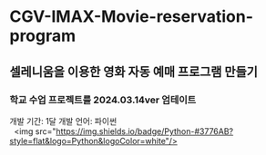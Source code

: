 # CGV-IMAX-Movie-reservation-program
## 셀레니움을 이용한 영화 자동 예매 프로그램 만들기
### 학교 수업 프로젝트를 2024.03.14ver 엄테이트
개발 기간: 1달 개발 언어: 파이썬   <img src="https://img.shields.io/badge/Python-#3776AB?style=flat&logo=Python&logoColor=white"/>

